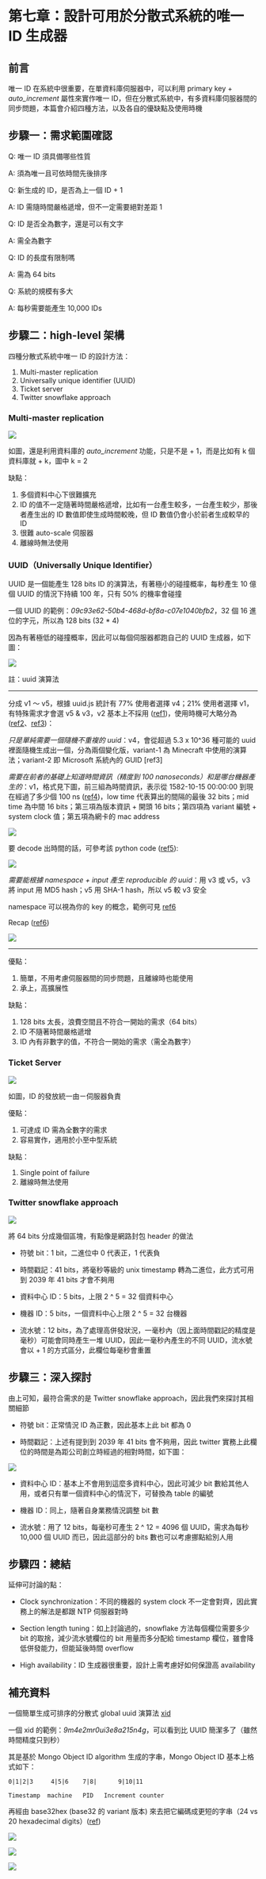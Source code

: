 # 第七章：設計可用於分散式系統的唯一 ID 生成器

## 前言

唯一 ID 在系統中很重要，在單資料庫伺服器中，可以利用 primary key + _auto_increment_ 屬性來實作唯一 ID，但在分散式系統中，有多資料庫伺服器間的同步問題，本篇會介紹四種方法，以及各自的優缺點及使用時機

## 步驟一：需求範圍確認

Q: 唯一 ID 須具備哪些性質

A: 須為唯一且可依時間先後排序

Q: 新生成的 ID，是否為上一個 ID + 1

A: ID 需隨時間嚴格遞增，但不一定需要絕對差距 1

Q: ID 是否全為數字，還是可以有文字

A: 需全為數字

Q: ID 的長度有限制嗎

A: 需為 64 bits

Q: 系統的規模有多大

A: 每秒需要能產生 10,000 IDs

## 步驟二：high-level 架構

四種分散式系統中唯一 ID 的設計方法：

1. Multi-master replication
2. Universally unique identifier (UUID)
3. Ticket server
4. Twitter snowflake approach

### Multi-master replication

![](assets/multi_master.png)

如圖，還是利用資料庫的 _auto_increment_ 功能，只是不是 + 1，而是比如有 k 個資料庫就 + k，圖中 k = 2

缺點：

1. 多個資料中心下很難擴充
2. ID 的值不一定隨著時間嚴格遞增，比如有一台產生較多，一台產生較少，那後者產生出的 ID 數值即使生成時間較晚，但 ID 數值仍會小於前者生成較早的 ID
3. 很難 auto-scale 伺服器
4. 離線時無法使用

### UUID（Universally Unique Identifier）

UUID 是一個能產生 128 bits ID 的演算法，有著極小的碰撞概率，每秒產生 10 億個 UUID 的情況下持續 100 年，只有 50% 的機率會碰撞

一個 UUID 的範例：_09c93e62-50b4-468d-bf8a-c07e1040bfb2_，32 個 16 進位的字元，所以為 128 bits (32 \* 4)

因為有著極低的碰撞概率，因此可以每個伺服器都跑自己的 UUID 生成器，如下圖：

![](assets/uuid.png)

註：uuid 演算法

---

分成 v1 ～ v5，根據 uuid.js 統計有 77% 使用者選擇 v4；21% 使用者選擇 v1，有特殊需求才會選 v5 & v3，v2 基本上不採用 ([ref1](https://yuanchieh.page/posts/2020/2020-12-01-uuid-%E5%8E%9F%E7%90%86%E8%88%87%E5%AF%A6%E4%BD%9C%E5%88%86%E6%9E%90-%E8%A9%B2%E5%A6%82%E4%BD%95%E6%8C%91%E9%81%B8%E9%81%A9%E5%90%88%E7%9A%84-uuid-%E7%89%88%E6%9C%AC/))，使用時機可大略分為 ([ref2](https://stackoverflow.com/questions/20342058/which-uuid-version-to-use)、[ref3](https://www.uuidtools.com/uuid-versions-explained))：

_只是單純需要一個隨機不重複的 uuid_：v4，會從超過 5.3 x 10^36 種可能的 uuid 裡面隨機生成出一個，分為兩個變化版，variant-1 為 Minecraft 中使用的演算法；variant-2 即 Microsoft 系統內的 GUID [ref3]

_需要在前者的基礎上知道時間資訊（精度到 100 nanoseconds）和是哪台機器產生的_：v1，格式見下圖，前三組為時間資訊，表示從 1582-10-15 00:00:00 到現在經過了多少個 100 ns ([ref4](https://stackoverflow.com/questions/3795554/extract-the-time-from-a-uuid-v1-in-python))，low time 代表算出的間隔的最後 32 bits；mid time 為中間 16 bits；第三項為版本資訊 + 開頭 16 bits；第四項為 variant 編號 + system clock 值；第五項為網卡的 mac address

![](assets/uuid_v1.png)

要 decode 出時間的話，可參考該 python code ([ref5](https://stackoverflow.com/questions/17571100/how-to-extract-timestamp-from-uuid-v1-timeuuid-using-javascript)):

![](assets/uuid_v1_decode.png)

_需要能根據 namespace + input 產生 reproducible 的 uuid_：用 v3 或 v5，v3 將 input 用 MD5 hash；v5 用 SHA-1 hash，所以 v5 較 v3 安全

namespace 可以視為你的 key 的概念，範例可見 [ref6](https://stackoverflow.com/questions/10867405/generating-v5-uuid-what-is-name-and-namespace)

Recap ([ref6](https://stackoverflow.com/questions/10867405/generating-v5-uuid-what-is-name-and-namespace))

![](assets/uuid_recap.png)

---

優點：

1. 簡單，不用考慮伺服器間的同步問題，且離線時也能使用
2. 承上，高擴展性

缺點：

1. 128 bits 太長，浪費空間且不符合一開始的需求（64 bits）
2. ID 不隨著時間嚴格遞增
3. ID 內有非數字的值，不符合一開始的需求（需全為數字）

### Ticket Server

![](assets/ticket_server.png)

如圖，ID 的發放統一由ㄧ伺服器負責

優點：

1. 可達成 ID 需為全數字的需求
2. 容易實作，適用於小至中型系統

缺點：

1. Single point of failure
2. 離線時無法使用

### Twitter snowflake approach

![](assets/snowflake.png)

將 64 bits 分成幾個區塊，有點像是網路封包 header 的做法

- 符號 bit：1 bit，二進位中 0 代表正，1 代表負

- 時間戳記：41 bits，將毫秒等級的 unix timestamp 轉為二進位，此方式可用到 2039 年 41 bits 才會不夠用

- 資料中心 ID：5 bits，上限 2 ^ 5 = 32 個資料中心

- 機器 ID：5 bits，一個資料中心上限 2 ^ 5 = 32 台機器

- 流水號：12 bits，為了處理高併發狀況，一毫秒內（因上面時間戳記的精度是毫秒）可能會同時產生一堆 UUID，因此一毫秒內產生的不同 UUID，流水號會以 + 1 的方式區分，此欄位每毫秒會重置

## 步驟三：深入探討

由上可知，最符合需求的是 Twitter snowflake approach，因此我們來探討其相關細節

- 符號 bit：正常情況 ID 為正數，因此基本上此 bit 都為 0

- 時間戳記：上述有提到到 2039 年 41 bits 會不夠用，因此 twitter 實務上此欄位的時間是為距公司創立時經過的相對時間，如下圖：

![](assets/twitter_time.png)

- 資料中心 ID：基本上不會用到這麼多資料中心，因此可減少 bit 數給其他人用，或者只有單一個資料中心的情況下，可替換為 table 的編號

- 機器 ID：同上，隨著自身業務情況調整 bit 數

- 流水號：用了 12 bits，每毫秒可產生 2 ^ 12 = 4096 個 UUID，需求為每秒 10,000 個 UUID 而已，因此這部分的 bits 數也可以考慮挪點給別人用

## 步驟四：總結

延伸可討論的點：

- Clock synchronization：不同的機器的 system clock 不一定會對齊，因此實務上的解法是都跟 NTP 伺服器對時

- Section length tuning：如上討論過的，snowflake 方法每個欄位需要多少 bit 的取捨，減少流水號欄位的 bit 用量而多分配給 timestamp 欄位，雖會降低併發能力，但能延後時間 overflow

- High availability：ID 生成器很重要，設計上需考慮好如何保證高 availability

## 補充資料

一個簡單生成可排序的分散式 global uuid 演算法 [xid](https://github.com/rs/xid)

一個 xid 的範例：_9m4e2mr0ui3e8a215n4g_，可以看到比 UUID 簡潔多了（雖然時間精度只到秒）

其是基於 Mongo Object ID algorithm 生成的字串，Mongo Object ID 基本上格式如下：

```
0|1|2|3     4|5|6    7|8|      9|10|11

Timestamp  machine   PID   Increment counter
```

再經由 base32hex (base32 的 variant 版本) 來去把它編碼成更短的字串（24 vs 20 hexadecimal digits）([ref](https://github.com/rs/xid/blob/master/README.md))

![](assets/xid.png)

![](assets/xid_note.png)

![](assets/benchmark.png)
